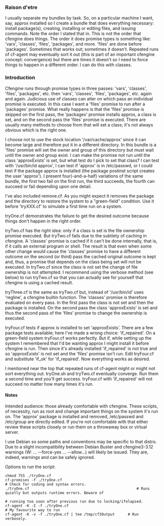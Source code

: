 ### Raison d'etre
I usually separate my bundles by task. So, on a particular machine I want, say, approx installed so I create a bundle that does everything necessary: install package(s), creating, installing or editing files, and issuing commands. Note the order I stated that in. This is not the order that cfengine does things. The order it does promise types is something like: 'vars', 'classes', 'files', 'packages', and more. 'files' are done before 'packages'. Sometimes that works out; sometimes it doesn't. Repeated runs of cf-agent may eventually sort it out (this is part of an important cfengine concept: convergence) but there are times it doesn't so I need to force things to happen in a different order. I can do this with classes.

### Introduction
Cfengine runs through promise types in three passes: 'vars', 'classes', 'files', 'packages', etc. then 'vars', 'classes', 'files', 'packages', etc. again and again. Judicious use of classes can alter on which pass an individual promise is executed. In this case I want a 'files' promise to run after a 'packages' promise. What really happens is that the 'files' promise is skipped on the first pass, the 'packages' promise installs approx, a class is set, and on the second pass the 'files' promise is executed. There are usually many methods to choose from that will set a class; it's not always obvious which is the right one.

I choose not to use the stock location '/var/cache/approx' since it can become large and therefore put it in a different directory. In this bundle is a 'files' promise will set the owner and group of this directory but must wait until the owner and group exist. I can make the promise not run until the class 'approxExists' is set, but what test do I pick to set that class? I can test with '/usr/bin/id approx', I can test if 'approx' is in /etc/passwd, or I could test if the package approx is installed (the package postinst script creates the user 'approx'). I present four(-and-a-half) variations of the same bundle, the first two fail on the first run, the third succeeds, the fourth can succeed or fail depending upon one detail.

I've also included remove.cf. As you might expect it removes the package and the directory to restore the system to a "green-field" condition. Use it before 'tryXXX.cf' to simulate a first time run on a system.

tryOne.cf demonstrates the failure to get the desired outcome because things don't happen in the right order.

tryTwo.cf has the right idea: only if a class is set is the file ownership promise executed. But tryTwo.cf fails due to the subtlety of caching in cfengine. A 'classes' promise is cached if it can't be done internally, that is, if it calls an external program or shell. The result is that even when some other change would cause the 'classes' promise to have a different outcome on the second (or third) pass the cached original outcome is kept and, thus, a promise that depends on the class being set will not be executed. In tryTwo.cf since the class is not set the change of file ownership is not attempted. I recommend using the verbose method (see below) to run tryTwo.cf so that you can actually see for yourself that cfengine is using a cached result.

tryThree.cf is the same as tryTwo.cf but, instead of '/usr/bin/id' uses 'regline', a cfengine builtin function. The 'classes' promise is therefore evaluated on every pass. In the first pass the class is not set and then the package is installed. On the second pass the class 'approxExists' is set and thus the second pass of the 'files' promise to change the ownership is executed.

tryFour.cf tests if approx is installed to set 'approxExists'. There are a few package tests available; here I've made a wrong choice: 'if_repaired'. On a green-field system tryFour.cf works perfectly. But if, while setting up the system I remembered that I'd be wanting approx I might install it before cfengine is run. Then since it's already installed 'if_repaired' is not true and so 'approxExists' is not set and the 'files' promise isn't run. Edit tryFour.cf and substitute 'if_ok' for 'if_repaired'. Now everything works as desired.

I mentioned near the top that repeated runs of cf-agent might or might not sort everything out. tryOne.sh and tryTwo.cf eventually converge. Run them a second time and you'll get success. tryFour.cf with 'if_repaired' will not succeed no matter how many times it's run.

#### Notes
Intended audience: those already comfortable with cfengine. These scripts, of necessity, run as root and change important things on the system it's run on. The 'approx' package is installed and removed, /etc/passwd and /etc/group are directly edited. If you're not comfortable with that either review these scripts closely or run them on a throwaway box or virtual server.

I use Debian so some paths and conventions may be specific to that distro. Due to a slight incompatibility between Debian Buster and cfengine3-3.12 warnings (W: ... --force-yes ... --allow...) will likely be issued. They are, indeed, warnings and can be safely ignored.

Options to run the script:
```
chmod 755 ./tryOne.cf
cf-promises -f ./tryOne.cf														# Check for coding and syntax errors.
./tryOne.cf                                   				# Runs quietly but outputs runtime errors. Beware of 
																											# running too soon after previous run due to locking/ifelapsed.
cf-agent -K -I -f ./tryOne.cf													# My favourite way to run
cf-agent -K -v -f ./tryOne.cf | tee /tmp/cf3Output		# Run verbosely.
```

